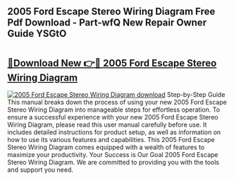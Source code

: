 ## 2005 Ford Escape Stereo Wiring Diagram Free Pdf Download - Part-wfQ New Repair Owner Guide YSGtO

# <h2><a href="http://dfm4b1h.blite.top/?on=2005+Ford+Escape+Stereo+Wiring+Diagram">🔗Download New 👉🔴 2005 Ford Escape Stereo Wiring Diagram</a></h2>

[![2005 Ford Escape Stereo Wiring Diagram download](https://i.imgur.com/lujVjoI.png)](http://dfm4b1h.blite.top/?on=2005+Ford+Escape+Stereo+Wiring+Diagram)
Step-by-Step Guide This manual breaks down the process of using your new 2005 Ford Escape Stereo Wiring Diagram into manageable steps for effortless operation. To ensure a successful experience with your new 2005 Ford Escape Stereo Wiring Diagram, please read this user manual carefully before use. It includes detailed instructions for product setup, as well as information on how to use its various features and capabilities. This 2005 Ford Escape Stereo Wiring Diagram comes equipped with a wealth of features to maximize your productivity. Your Success is Our Goal 2005 Ford Escape Stereo Wiring Diagram. We are committed to providing you with the tools and support you need.
